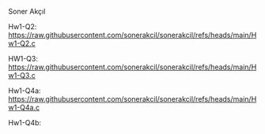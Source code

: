 Soner Akçıl 

Hw1-Q2: https://raw.githubusercontent.com/sonerakcil/sonerakcil/refs/heads/main/Hw1-Q2.c  

HW1-Q3: https://raw.githubusercontent.com/sonerakcil/sonerakcil/refs/heads/main/Hw1-Q3.c  

Hw1-Q4a: https://raw.githubusercontent.com/sonerakcil/sonerakcil/refs/heads/main/Hw1-Q4a.c 

Hw1-Q4b:

<!--
**sonerakcil/sonerakcil** is a ✨ _special_ ✨ repository because its `README.md` (this file) appears on your GitHub profile.

Here are some ideas to get you started:

- 🔭 I’m currently working on ...
- 🌱 I’m currently learning ...
- 👯 I’m looking to collaborate on ...
- 🤔 I’m looking for help with ...
- 💬 Ask me about ...
- 📫 How to reach me: ...
- 😄 Pronouns: ...
- ⚡ Fun fact: ...
-->
